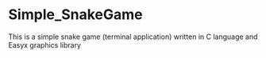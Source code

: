# Simple_SnakeGame
This is a simple snake game (terminal application) written in C language and Easyx graphics library
